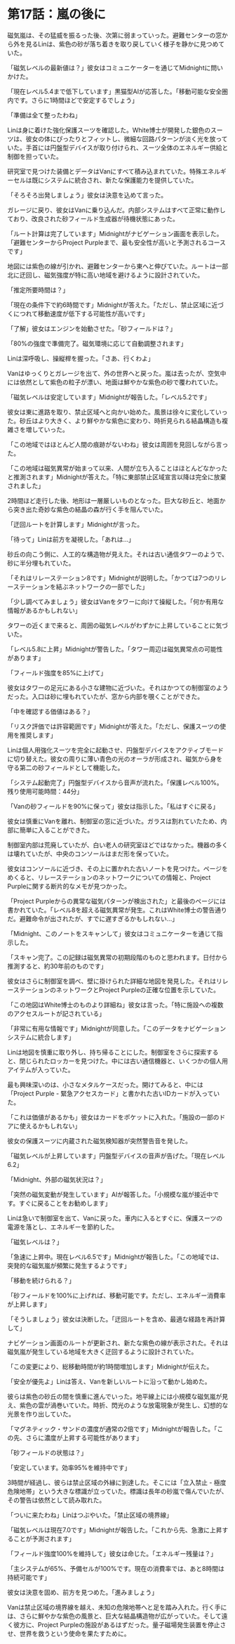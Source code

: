 # 第17話：嵐の後に

磁気嵐は、その猛威を振るった後、次第に弱まっていった。避難センターの窓から外を見るLinは、紫色の砂が落ち着きを取り戻していく様子を静かに見つめていた。

「磁気レベルの最新値は？」彼女はコミュニケーターを通じてMidnightに問いかけた。

「現在レベル5.4まで低下しています」黒猫型AIが応答した。「移動可能な安全圏内です。さらに1時間ほどで安定するでしょう」

「準備は全て整ったわね」

Linは身に着けた強化保護スーツを確認した。White博士が開発した銀色のスーツは、彼女の体にぴったりとフィットし、微細な回路パターンが淡く光を放っていた。手首には円盤型デバイスが取り付けられ、スーツ全体のエネルギー供給と制御を担っていた。

研究室で見つけた装備とデータはVanにすべて積み込まれていた。特殊エネルギーセルは既にシステムに統合され、新たな保護能力を提供していた。

「そろそろ出発しましょう」彼女は決意を込めて言った。

ガレージに戻り、彼女はVanに乗り込んだ。内部システムはすべて正常に動作しており、改良された砂フィールド生成器が待機状態にあった。

「ルート計算は完了しています」Midnightがナビゲーション画面を表示した。「避難センターからProject Purpleまで、最も安全性が高いと予測されるコースです」

地図には紫色の線が引かれ、避難センターから東へと伸びていた。ルートは一部北に迂回し、磁気強度が特に高い地域を避けるように設計されていた。

「推定所要時間は？」

「現在の条件下で約6時間です」Midnightが答えた。「ただし、禁止区域に近づくにつれて移動速度が低下する可能性が高いです」

「了解」彼女はエンジンを始動させた。「砂フィールドは？」

「80%の強度で準備完了。磁気環境に応じて自動調整されます」

Linは深呼吸し、操縦桿を握った。「さあ、行くわよ」

Vanはゆっくりとガレージを出て、外の世界へと戻った。嵐は去ったが、空気中には依然として紫色の粒子が漂い、地面は鮮やかな紫色の砂で覆われていた。

「磁気レベルは安定しています」Midnightが報告した。「レベル5.2です」

彼女は東に進路を取り、禁止区域へと向かい始めた。風景は徐々に変化していった。砂丘はより大きく、より鮮やかな紫色に変わり、時折見られる結晶構造も複雑さを増していった。

「この地域ではほとんど人間の痕跡がないわね」彼女は周囲を見回しながら言った。

「この地域は磁気異常が始まって以来、人間が立ち入ることはほとんどなかったと推測されます」Midnightが答えた。「特に東部禁止区域宣言以降は完全に放棄されました」

2時間ほど走行した後、地形は一層厳しいものとなった。巨大な砂丘と、地面から突き出た奇妙な紫色の結晶の森が行く手を阻んでいた。

「迂回ルートを計算します」Midnightが言った。

「待って」Linは前方を凝視した。「あれは...」

砂丘の向こう側に、人工的な構造物が見えた。それは古い通信タワーのようで、砂に半分埋もれていた。

「それはリレーステーション8です」Midnightが説明した。「かつては7つのリレーステーションを結ぶネットワークの一部でした」

「少し調べてみましょう」彼女はVanをタワーに向けて操縦した。「何か有用な情報があるかもしれない」

タワーの近くまで来ると、周囲の磁気レベルがわずかに上昇していることに気づいた。

「レベル5.8に上昇」Midnightが警告した。「タワー周辺は磁気異常点の可能性があります」

「フィールド強度を85%に上げて」

彼女はタワーの足元にある小さな建物に近づいた。それはかつての制御室のようだった。入口は砂に埋もれていたが、窓から内部を覗くことができた。

「中を確認する価値はある？」

「リスク評価では許容範囲です」Midnightが答えた。「ただし、保護スーツの使用を推奨します」

Linは個人用強化スーツを完全に起動させ、円盤型デバイスをアクティブモードに切り替えた。彼女の周りに薄い青色の光のオーラが形成され、磁気から身を守る第二の砂フィールドとして機能した。

「システム起動完了」円盤型デバイスから音声が流れた。「保護レベル100%。残り使用可能時間：44分」

「Vanの砂フィールドを90%に保って」彼女は指示した。「私はすぐに戻る」

彼女は慎重にVanを離れ、制御室の窓に近づいた。ガラスは割れていたため、内部に簡単に入ることができた。

制御室内部は荒廃していたが、白い老人の研究室ほどではなかった。機器の多くは壊れていたが、中央のコンソールはまだ形を保っていた。

彼女はコンソールに近づき、その上に置かれた古いノートを見つけた。ページをめくると、リレーステーションのネットワークについての情報と、Project Purpleに関する断片的なメモが見つかった。

「Project Purpleからの異常な磁気パターンが検出された」と最後のページには書かれていた。「レベル8を超える磁気異常が発生。これはWhite博士の警告通りだ。避難命令が出されたが、すでに遅すぎるかもしれない...」

「Midnight、このノートをスキャンして」彼女はコミュニケーターを通じて指示した。

「スキャン完了。この記録は磁気異常の初期段階のものと思われます。日付から推測すると、約30年前のものです」

彼女はさらに制御室を調べ、壁に掛けられた詳細な地図を発見した。それはリレーステーションのネットワークとProject Purpleの正確な位置を示していた。

「この地図はWhite博士のものより詳細ね」彼女は言った。「特に施設への複数のアクセスルートが記されている」

「非常に有用な情報です」Midnightが同意した。「このデータをナビゲーションシステムに統合します」

Linは地図を慎重に取り外し、持ち帰ることにした。制御室をさらに探索すると、閉じられたロッカーを見つけた。中には古い通信機器と、いくつかの個人用アイテムが入っていた。

最も興味深いのは、小さなメタルケースだった。開けてみると、中には「Project Purple - 緊急アクセスカード」と書かれた古いIDカードが入っていた。

「これは価値があるかも」彼女はカードをポケットに入れた。「施設の一部のドアに使えるかもしれない」

彼女の保護スーツに内蔵された磁気検知器が突然警告音を発した。

「磁気レベルが上昇しています」円盤型デバイスの音声が告げた。「現在レベル6.2」

「Midnight、外部の磁気状況は？」

「突然の磁気変動が発生しています」AIが報答した。「小規模な嵐が接近中です。すぐに戻ることをお勧めします」

Linは急いで制御室を出て、Vanに戻った。車内に入るとすぐに、保護スーツの電源を落とし、エネルギーを節約した。

「磁気レベルは？」

「急速に上昇中。現在レベル6.5です」Midnightが報告した。「この地域では、突発的な磁気嵐が頻繁に発生するようです」

「移動を続けられる？」

「砂フィールドを100%に上げれば、移動可能です。ただし、エネルギー消費率が上昇します」

「そうしましょう」彼女は決断した。「迂回ルートを含め、最適な経路を再計算して」

ナビゲーション画面のルートが更新され、新たな紫色の線が表示された。それは磁気嵐が発生している地域を大きく迂回するように設計されていた。

「この変更により、総移動時間が約1時間増加します」Midnightが伝えた。

「安全が優先よ」Linは答え、Vanを新しいルートに沿って動かし始めた。

彼らは紫色の砂丘の間を慎重に進んでいった。地平線上には小規模な磁気嵐が見え、紫色の雲が渦巻いていた。時折、閃光のような放電現象が発生し、幻想的な光景を作り出していた。

「マグネティック・サンドの濃度が通常の2倍です」Midnightが報告した。「この先、さらに濃度が上昇する可能性があります」

「砂フィールドの状態は？」

「安定しています。効率95%を維持中です」

3時間が経過し、彼らは禁止区域の外縁に到達した。そこには「立入禁止 - 極度危険地帯」という大きな標識が立っていた。標識は長年の砂嵐で傷んでいたが、その警告は依然として読み取れた。

「ついに来たわね」Linはつぶやいた。「禁止区域の境界線」

「磁気レベルは現在7.0です」Midnightが報告した。「これから先、急激に上昇することが予測されます」

「フィールド強度100%を維持して」彼女は命じた。「エネルギー残量は？」

「主システムが65%、予備セルが100%です。現在の消費率では、あと8時間は持続可能です」

彼女は決意を固め、前方を見つめた。「進みましょう」

Vanは禁止区域の境界線を越え、未知の危険地帯へと足を踏み入れた。行く手には、さらに鮮やかな紫色の風景と、巨大な結晶構造物が広がっていた。そして遠く彼方に、Project Purpleの施設があるはずだった。量子磁場発生装置を停止させ、世界を救うという使命を果たすために。